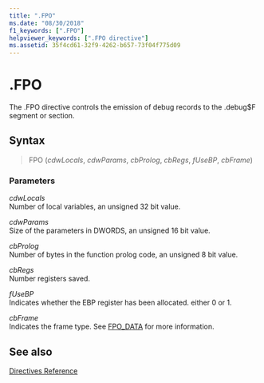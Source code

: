 ```yaml
---
title: ".FPO"
ms.date: "08/30/2018"
f1_keywords: [".FPO"]
helpviewer_keywords: [".FPO directive"]
ms.assetid: 35f4cd61-32f9-4262-b657-73f04f775d09
---
```

# .FPO

The .FPO directive controls the emission of debug records to the .debug$F segment or section.

## Syntax

> FPO (*cdwLocals*, *cdwParams*, *cbProlog*, *cbRegs*, *fUseBP*, *cbFrame*)

### Parameters

*cdwLocals*<br/>
Number of local variables, an unsigned 32 bit value.

*cdwParams*<br/>
Size of the parameters in DWORDS, an unsigned 16 bit value.

*cbProlog*<br/>
Number of bytes in the function prolog code, an unsigned 8 bit value.

*cbRegs*<br/>
Number registers saved.

*fUseBP*<br/>
Indicates whether the EBP register has been allocated. either 0 or 1.

*cbFrame*<br/>
Indicates the frame type.  See [FPO_DATA](/windows/win32/api/winnt/ns-winnt-fpo_data) for more information.

## See also

[Directives Reference](../../assembler/masm/directives-reference.md)<br/>
